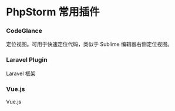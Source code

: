 # PhpStorm 常用插件

### CodeGlance

定位视图。可用于快速定位代码，类似于 Sublime 编辑器右侧定位视图。

### Laravel Plugin

Laravel 框架

### Vue.js

Vue.js

